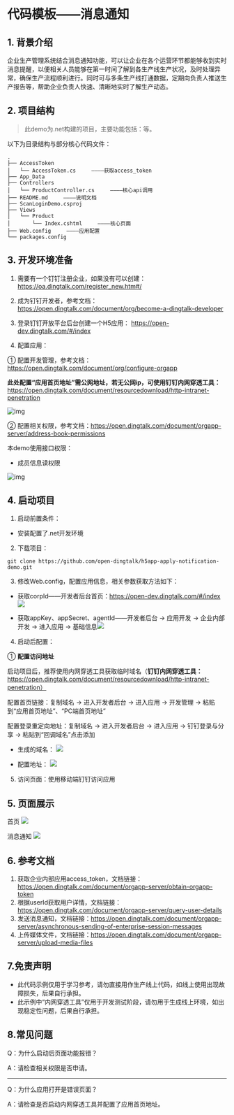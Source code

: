 # 代码模板——消息通知

## 1. 背景介绍

企业生产管理系统结合消息通知功能，可以让企业在各个运营环节都能够收到实时消息提醒，以便相关人员能够在第一时间了解到各生产线生产状况，及时处理异常，确保生产流程顺利进行。同时可与多条生产线打通数据，定期向负责人推送生产报告等，帮助企业负责人快速、清晰地实时了解生产动态。

## 2. 项目结构

> 此demo为.net构建的项目，主要功能包括：等。

以下为目录结构与部分核心代码文件：

```
.
├── AccessToken
│   └── AccessToken.cs     ————获取access_token
├── App_Data
├── Controllers
│   └── ProductController.cs     ————核心api调用
├── README.md     ————说明文档
├── ScanLoginDemo.csproj
├── Views
│   └── Product
│       └── Index.cshtml     ————核心页面
├── Web.config     ————应用配置
└── packages.config
```

## 3. 开发环境准备

1. 需要有一个钉钉注册企业，如果没有可以创建：https://oa.dingtalk.com/register_new.htm#/

2. 成为钉钉开发者，参考文档：https://open.dingtalk.com/document/org/become-a-dingtalk-developer

3. 登录钉钉开放平台后台创建一个H5应用： https://open-dev.dingtalk.com/#/index

4. 配置应用：

  ① 配置开发管理，参考文档：https://open.dingtalk.com/document/org/configure-orgapp

  **此处配置“应用首页地址”需公网地址，若无公网ip，可使用钉钉内网穿透工具：** https://open.dingtalk.com/document/resourcedownload/http-intranet-penetration

  ![img](https://img.alicdn.com/imgextra/i4/O1CN01QGY87t1lOZN65XHqR_!!6000000004809-2-tps-2870-1070.png)

  ② 配置相关权限，参考文档：https://open.dingtalk.com/document/orgapp-server/address-book-permissions

  本demo使用接口权限：

- 成员信息读权限

![img](https://img.alicdn.com/imgextra/i2/O1CN01n0QZM321k7rcBwfsr_!!6000000007022-2-tps-2822-1080.png)

## 4. 启动项目

1. 启动前置条件：

- 安装配置了.net开发环境


2. 下载项目：

```shell
git clone https://github.com/open-dingtalk/h5app-apply-notification-demo.git
```

3. 修改Web.config，配置应用信息，相关参数获取方法如下：

- 获取corpId——开发者后台首页：https://open-dev.dingtalk.com/#/index ![](https://img.alicdn.com/imgextra/i2/O1CN01amtWue1l5nAYRc2hd_!!6000000004768-2-tps-1414-321.png)

- 获取appKey、appSecret、agentId——开发者后台 -> 应用开发 -> 企业内部开发 -> 进入应用 -> 基础信息![](https://img.alicdn.com/imgextra/i3/O1CN01Rpfg001aSjEIczA85_!!6000000003329-2-tps-905-464.png)

4. 启动后配置：

① **配置访问地址**

启动项目后，推荐使用内网穿透工具获取临时域名（**钉钉内网穿透工具：** https://open.dingtalk.com/document/resourcedownload/http-intranet-penetration）

配置首页链接：复制域名 -> 进入开发者后台 -> 进入应用 -> 开发管理 -> 粘贴到“应用首页地址”、“PC端首页地址”

配置登录重定向地址：复制域名 -> 进入开发者后台 -> 进入应用 -> 钉钉登录与分享 -> 粘贴到“回调域名”点击添加

- 生成的域名： ![](https://img.alicdn.com/imgextra/i3/O1CN01lN8Myr1XIFJmlDSWf_!!6000000002900-2-tps-898-510.png)

- 配置地址： ![](https://img.alicdn.com/imgextra/i1/O1CN01IWleEp1Kw0hX9suby_!!6000000001227-2-tps-1408-489.png)

5. 访问页面：使用移动端钉钉访问应用

## 5. 页面展示

首页  ![](https://img.alicdn.com/imgextra/i4/O1CN01XCYSDm1oOyc0tsT0H_!!6000000005216-0-tps-576-1280.jpg)

消息通知  ![](https://img.alicdn.com/imgextra/i2/O1CN01VosOoa1lnIna1tL38_!!6000000004863-2-tps-500-309.png)


## 6. 参考文档

1. 获取企业内部应用access_token，文档链接：https://open.dingtalk.com/document/orgapp-server/obtain-orgapp-token
2. 根据userId获取用户详情，文档链接：https://open.dingtalk.com/document/orgapp-server/query-user-details
3. 发送消息通知，文档链接：https://open.dingtalk.com/document/orgapp-server/asynchronous-sending-of-enterprise-session-messages
4. 上传媒体文件，文档链接：https://open.dingtalk.com/document/orgapp-server/upload-media-files


## 7.免责声明

- 此代码示例仅用于学习参考，请勿直接用作生产线上代码，如线上使用出现故障损失，后果自行承担。
- 此示例中“内网穿透工具”仅用于开发测试阶段，请勿用于生成线上环境，如出现稳定性问题，后果自行承担。

## **8.常见问题**

Q：为什么启动后页面功能报错？

A：请检查相关权限是否申请。

-----

Q：为什么应用打开是错误页面？

A：请检查是否启动内网穿透工具并配置了应用首页地址。

